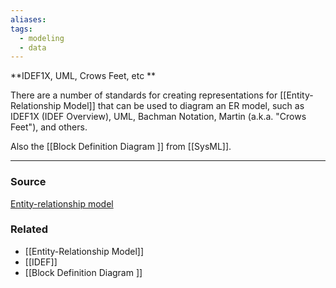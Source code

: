 ```yaml
---
aliases: 
tags:
  - modeling
  - data
---
```

**IDEF1X, UML, Crows Feet, etc **

There are a number of standards for creating representations for [[Entity-Relationship Model]]  that can be used to diagram an ER model, such as IDEF1X (IDEF Overview), UML, Bachman Notation, Martin (a.k.a. "Crows Feet"), and others. 

Also the [[Block Definition Diagram ]] from [[SysML]].

---

### Source

[Entity-relationship model](https://en.wikipedia.org/wiki/Entity%E2%80%93relationship_model)

### Related
- [[Entity-Relationship Model]] 
- [[IDEF]] 
- [[Block Definition Diagram ]]